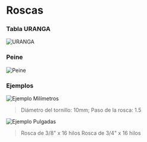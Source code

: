 ﻿# Roscas

### Tabla URANGA

![URANGA](https://i1.wp.com/blog.hanselbier.es/wp-content/uploads/2015/02/roscas_pasos_hilos_brocas.jpg)

### Peine

![Peine](https://www.starrett.com.mx/produtos/images_prod/Pentes-de-Rosca-Metrica-e-Polegada_ImgProd194.jpg)

### Ejemplos

![Ejemplo Milímetros](https://i.ytimg.com/vi/-kGxZ6U9B8E/maxresdefault.jpg)
> Diámetro del tornillo: 10mm; Paso de la rosca: 1.5

![Ejemplo Pulgadas](https://fotos.subefotos.com/99d38bd6abf3634f706f1cf418833f70o.jpg)
> Rosca de 3/8" x 16 hilos
> Rosca de 3/4" x 16 hilos
